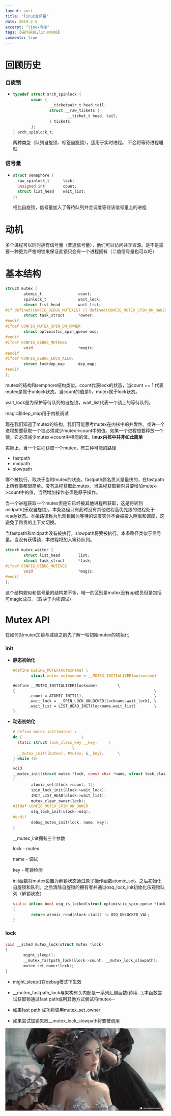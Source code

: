 ```yaml
---
layout: post
title: "linux互斥量"
date: 2019-2-5
excerpt: "linux内核"
tags: [操作系统,linux内核]
comments: true
---
```


# 回顾历史

### 自旋锁 

- ```c
  typedef struct arch_spinlock {
          union {
                  __ticketpair_t head_tail;
                  struct __raw_tickets {
                          __ticket_t head, tail;
                  } tickets;
          };
  } arch_spinlock_t;
  ```

  两种类型（队列自旋锁、标签自旋锁），适用于实时进程。 不会将等待进程睡眠

### 信号量

- ```c
  struct semaphore {
  	raw_spinlock_t		lock;
  	unsigned int		count;
  	struct list_head	wait_list;
  };
  ```

  相比自旋锁，信号量加入了等待队列并会调度等待该信号量上的进程

# 动机

多个进程可以同时拥有信号量（普通信号量），他们可以访问共享资源。是不是需要一种更为严格的锁来保证此锁只会有一个进程拥有（二值信号量也可以吧）

# 基本结构

```c
struct mutex {
        atomic_t                count;
        spinlock_t              wait_lock;
        struct list_head        wait_list;
#if defined(CONFIG_DEBUG_MUTEXES) || defined(CONFIG_MUTEX_SPIN_ON_OWNER)
        struct task_struct      *owner;
#endif
#ifdef CONFIG_MUTEX_SPIN_ON_OWNER
        struct optimistic_spin_queue osq;
#endif
#ifdef CONFIG_DEBUG_MUTEXES
        void                    *magic;
#endif
#ifdef CONFIG_DEBUG_LOCK_ALLOC
        struct lockdep_map      dep_map;
#endif
};
```

mutex的结构和semphore结构类似。count代表lock的状态，当count == 1 代表mutex是属于unlock状态。当count的值是0，mutex属于lock状态。

wait_lock是为保护等待队列的自旋锁，wait_list代表一个锁上的等待队列。

magic和dep_map用于内核调试

现在我们知道了mutex的结构，我们可能思考mutex在内核中的并发性。或许一个进程想要获取一个锁必须减少mutex->count中的值。如果一个进程想要释放一个锁，它必须减少mutex->count中相同的值。**linux内核中并非如此简单**

实际上，当一个进程获取一个mutex，有三种可能的路径

- fastpath
- midpath
- slowpath

哪个被执行，取决于当时mutex的状态。fastpath顾名思义是最快的，在fastpath上所有事都很简单。没有进程获取此mutex，当进程获取锁时只要增加mutex->count中的值，当然增加操作必须是原子操作。

当一个进程获取一个mutex但是它已经被其他进程所获取，这是将转到midpath(乐观自旋锁)。本条路径只有此时没有其他进程高优先级的进程处于ready状态。本条路径称为乐观锁因为等待的调度实体不会被投入睡眠和调度，这避免了昂贵的上下文切换。

当fastpath和midpath没有被执行，slowpath将要被执行。本条路径类似于信号量。当没有获得锁，本进程将加入等待队列。

```c
struct mutex_waiter {
        struct list_head        list;
        struct task_struct      *task;
#ifdef CONFIG_DEBUG_MUTEXES
        void                    *magic;
#endif
};
```

这个结构貌似和信号量的结构差不多，唯一的区别是mutex没有up成员但是包括可magic成员。（取决于内核调试）

# Mutex API

在如何对mutex加锁与减锁之前先了解一哈初始mutex的初始化

### init

- **静态初始化**

  ```c
  #define DEFINE_MUTEX(mutexname) \
          struct mutex mutexname = __MUTEX_INITIALIZER(mutexname)
  ```

  ```
  #define __MUTEX_INITIALIZER(lockname)         \
  {                                                             \
         .count = ATOMIC_INIT(1),                               \
         .wait_lock = __SPIN_LOCK_UNLOCKED(lockname.wait_lock), \
         .wait_list = LIST_HEAD_INIT(lockname.wait_list)        \
  }
  ```

- **动态初始化**

  ```c
  # define mutex_init(mutex) \
  do {							\
  	static struct lock_class_key __key;		\
  							\
  	__mutex_init((mutex), #mutex, &__key);		\
  } while (0)
  ```

  ```c
  void
  __mutex_init(struct mutex *lock, const char *name, struct lock_class_key *key)
  {
          atomic_set(&lock->count, 1);
          spin_lock_init(&lock->wait_lock);
          INIT_LIST_HEAD(&lock->wait_list);
          mutex_clear_owner(lock);
  #ifdef CONFIG_MUTEX_SPIN_ON_OWNER
          osq_lock_init(&lock->osq);
  #endif
          debug_mutex_init(lock, name, key);
  }
  ```

  __mutex_init拥有三个参数

  lock - mutex

  name - 调试

  key    -   死锁检测

  init函数将mutex设置为解锁状态通过原子操作函数atomic_set。之后初始化自旋锁和队列。之后清除自旋锁的拥有者并通过osq_lock_init初始化乐观锁队列（解锁状态）

  ```c
  static inline bool osq_is_locked(struct optimistic_spin_queue *lock)
  {
          return atomic_read(&lock->tail) != OSQ_UNLOCKED_VAL;
  }
  ```

### lock

```c
void __sched mutex_lock(struct mutex *lock)
{
        might_sleep();
        __mutex_fastpath_lock(&lock->count, __mutex_lock_slowpath);
        mutex_set_owner(lock);
}
```

- might_sleep()在debug模式下生效

- __mutex_fastpath_lock与架构有关内部是一系列汇编函数(待续...),本函数尝试获取锁通过fast path或用其他方式尝试将mutex--

- 如果fast path 成功将调用mutex_set_owner 

- 如果尝试加锁失败__mutex_lock_slowpath将要被调用

![](../assets/img/wlop1.jpg)


